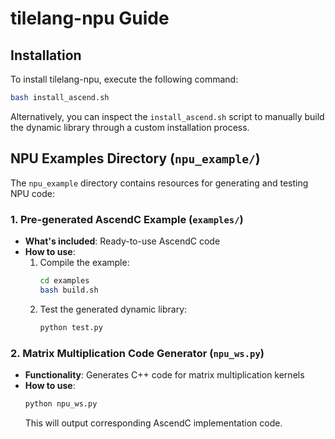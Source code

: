 # tilelang-npu Guide

## Installation

To install tilelang-npu, execute the following command:

```bash
bash install_ascend.sh
```

Alternatively, you can inspect the `install_ascend.sh` script to manually build the dynamic library through a custom installation process.

## NPU Examples Directory (`npu_example/`)

The `npu_example` directory contains resources for generating and testing NPU code:

### 1. Pre-generated AscendC Example (`examples/`)
- **What's included**: Ready-to-use AscendC code
- **How to use**:
  1. Compile the example:
     ```bash
     cd examples
     bash build.sh
     ```
  2. Test the generated dynamic library:
     ```bash
     python test.py
     ```

### 2. Matrix Multiplication Code Generator (`npu_ws.py`)
- **Functionality**: Generates C++ code for matrix multiplication kernels
- **How to use**:
  ```bash
  python npu_ws.py
  ```
  This will output corresponding AscendC implementation code.



